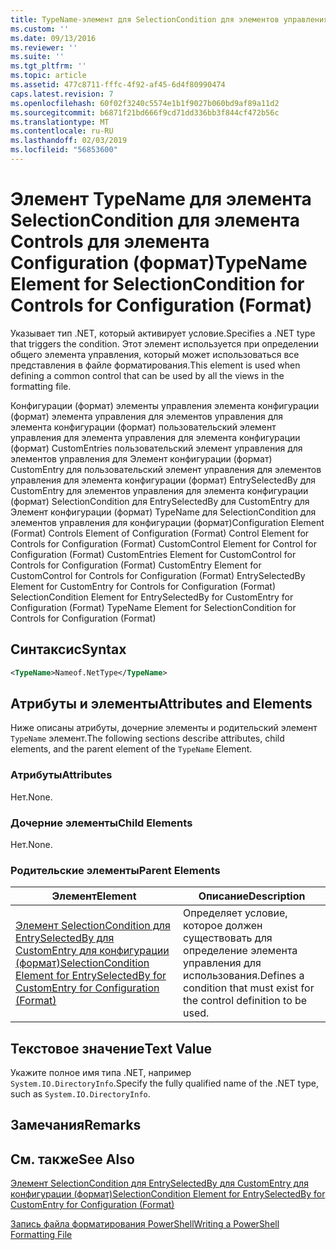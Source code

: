 ```yaml
---
title: TypeName-элемент для SelectionCondition для элементов управления для конфигурации (формат) | Документация Майкрософт
ms.custom: ''
ms.date: 09/13/2016
ms.reviewer: ''
ms.suite: ''
ms.tgt_pltfrm: ''
ms.topic: article
ms.assetid: 477c8711-fffc-4f92-af45-6d4f80990474
caps.latest.revision: 7
ms.openlocfilehash: 60f02f3240c5574e1b1f9027b060bd9af89a11d2
ms.sourcegitcommit: b6871f21bd666f9cd71dd336bb3f844cf472b56c
ms.translationtype: MT
ms.contentlocale: ru-RU
ms.lasthandoff: 02/03/2019
ms.locfileid: "56853600"
---
```

# <a name="typename-element-for-selectioncondition-for-controls-for-configuration-format"></a><span data-ttu-id="c9c9a-102">Элемент TypeName для элемента SelectionCondition для элемента Controls для элемента Configuration (формат)</span><span class="sxs-lookup"><span data-stu-id="c9c9a-102">TypeName Element for SelectionCondition for Controls for Configuration (Format)</span></span>

<span data-ttu-id="c9c9a-103">Указывает тип .NET, который активирует условие.</span><span class="sxs-lookup"><span data-stu-id="c9c9a-103">Specifies a .NET type that triggers the condition.</span></span> <span data-ttu-id="c9c9a-104">Этот элемент используется при определении общего элемента управления, который может использоваться все представления в файле форматирования.</span><span class="sxs-lookup"><span data-stu-id="c9c9a-104">This element is used when defining a common control that can be used by all the views in the formatting file.</span></span>

<span data-ttu-id="c9c9a-105">Конфигурации (формат) элементы управления элемента конфигурации (формат) элемента управления для элементов управления для элемента конфигурации (формат) пользовательский элемент управления для элемента управления для элемента конфигурации (формат) CustomEntries пользовательский элемент управления для элементов управления для Элемент конфигурации (формат) CustomEntry для пользовательский элемент управления для элементов управления для элемента конфигурации (формат) EntrySelectedBy для CustomEntry для элементов управления для элемента конфигурации (формат) SelectionCondition для EntrySelectedBy для CustomEntry для Элемент конфигурации (формат) TypeName для SelectionCondition для элементов управления для конфигурации (формат)</span><span class="sxs-lookup"><span data-stu-id="c9c9a-105">Configuration Element (Format) Controls Element of Configuration (Format) Control Element for Controls for Configuration (Format) CustomControl Element for Control for Configuration (Format) CustomEntries Element for CustomControl for Controls for Configuration (Format) CustomEntry Element for CustomControl for Controls for Configuration (Format) EntrySelectedBy Element for CustomEntry for Controls for Configuration (Format) SelectionCondition Element for EntrySelectedBy for CustomEntry for Configuration (Format) TypeName Element for SelectionCondition for Controls for Configuration (Format)</span></span>

## <a name="syntax"></a><span data-ttu-id="c9c9a-106">Синтаксис</span><span class="sxs-lookup"><span data-stu-id="c9c9a-106">Syntax</span></span>

```xml
<TypeName>Nameof.NetType</TypeName>

```

## <a name="attributes-and-elements"></a><span data-ttu-id="c9c9a-107">Атрибуты и элементы</span><span class="sxs-lookup"><span data-stu-id="c9c9a-107">Attributes and Elements</span></span>

<span data-ttu-id="c9c9a-108">Ниже описаны атрибуты, дочерние элементы и родительский элемент `TypeName` элемент.</span><span class="sxs-lookup"><span data-stu-id="c9c9a-108">The following sections describe attributes, child elements, and the parent element of the `TypeName` Element.</span></span>

### <a name="attributes"></a><span data-ttu-id="c9c9a-109">Атрибуты</span><span class="sxs-lookup"><span data-stu-id="c9c9a-109">Attributes</span></span>

<span data-ttu-id="c9c9a-110">Нет.</span><span class="sxs-lookup"><span data-stu-id="c9c9a-110">None.</span></span>

### <a name="child-elements"></a><span data-ttu-id="c9c9a-111">Дочерние элементы</span><span class="sxs-lookup"><span data-stu-id="c9c9a-111">Child Elements</span></span>

<span data-ttu-id="c9c9a-112">Нет.</span><span class="sxs-lookup"><span data-stu-id="c9c9a-112">None.</span></span>

### <a name="parent-elements"></a><span data-ttu-id="c9c9a-113">Родительские элементы</span><span class="sxs-lookup"><span data-stu-id="c9c9a-113">Parent Elements</span></span>

|<span data-ttu-id="c9c9a-114">Элемент</span><span class="sxs-lookup"><span data-stu-id="c9c9a-114">Element</span></span>|<span data-ttu-id="c9c9a-115">Описание</span><span class="sxs-lookup"><span data-stu-id="c9c9a-115">Description</span></span>|
|-------------|-----------------|
|[<span data-ttu-id="c9c9a-116">Элемент SelectionCondition для EntrySelectedBy для CustomEntry для конфигурации (формат)</span><span class="sxs-lookup"><span data-stu-id="c9c9a-116">SelectionCondition Element for EntrySelectedBy for CustomEntry for Configuration (Format)</span></span>](./selectioncondition-element-for-entryselectedby-for-controls-for-configuration-format.md)|<span data-ttu-id="c9c9a-117">Определяет условие, которое должен существовать для определение элемента управления для использования.</span><span class="sxs-lookup"><span data-stu-id="c9c9a-117">Defines a condition that must exist for the control definition to be used.</span></span>|

## <a name="text-value"></a><span data-ttu-id="c9c9a-118">Текстовое значение</span><span class="sxs-lookup"><span data-stu-id="c9c9a-118">Text Value</span></span>

<span data-ttu-id="c9c9a-119">Укажите полное имя типа .NET, например `System.IO.DirectoryInfo`.</span><span class="sxs-lookup"><span data-stu-id="c9c9a-119">Specify the fully qualified name of the .NET type, such as `System.IO.DirectoryInfo`.</span></span>

## <a name="remarks"></a><span data-ttu-id="c9c9a-120">Замечания</span><span class="sxs-lookup"><span data-stu-id="c9c9a-120">Remarks</span></span>

## <a name="see-also"></a><span data-ttu-id="c9c9a-121">См. также</span><span class="sxs-lookup"><span data-stu-id="c9c9a-121">See Also</span></span>

[<span data-ttu-id="c9c9a-122">Элемент SelectionCondition для EntrySelectedBy для CustomEntry для конфигурации (формат)</span><span class="sxs-lookup"><span data-stu-id="c9c9a-122">SelectionCondition Element for EntrySelectedBy for CustomEntry for Configuration (Format)</span></span>](./selectioncondition-element-for-entryselectedby-for-controls-for-configuration-format.md)

[<span data-ttu-id="c9c9a-123">Запись файла форматирования PowerShell</span><span class="sxs-lookup"><span data-stu-id="c9c9a-123">Writing a PowerShell Formatting File</span></span>](./writing-a-powershell-formatting-file.md)
